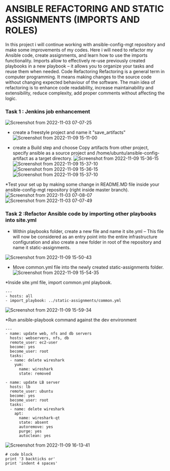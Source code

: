 # ANSIBLE REFACTORING AND STATIC ASSIGNMENTS (IMPORTS AND ROLES)
In this project i will continue working with ansible-config-mgt repository and make some improvements of my codes.
Here i will need to refactor my Ansible code, create assignments, and learn how to use the imports functionality. 
Imports allow to effectively re-use previously created playbooks in a new playbook – it allows you to organize your tasks and reuse them when needed.
Code Refactoring
Refactoring is a general term in computer programming. It means making changes to the source code without changing expected behaviour of the software. The main idea of refactoring is to enhance code readability, increase maintainability and extensibility, reduce complexity, add proper comments without affecting the logic.

### Task 1 : Jenkins job enhancement
![Screenshot from 2022-11-03 07-07-25](https://user-images.githubusercontent.com/110517150/199657099-c91db4b6-6f94-4563-9136-d17b2ac7e28b.png)


* create a freestyle project and name it "save_artifacts"
![Screenshot from 2022-11-09 15-11-00](https://user-images.githubusercontent.com/110517150/200857166-7b39e80b-35ad-4eb1-857d-b5ecdc595a80.png)

* create a Build step and choose Copy artifacts from other project, specify ansible as a source project and /home/ubuntu/ansible-config-artifact as a target directory.
![Screenshot from 2022-11-09 15-36-15](https://user-images.githubusercontent.com/110517150/200858875-9dfcf5b3-49f1-483a-a900-509b0adf6290.png)
![Screenshot from 2022-11-09 15-37-10](https://user-images.githubusercontent.com/110517150/200858911-f5c7a5f0-04a0-41de-927f-b778b864454d.png)
![Screenshot from 2022-11-09 15-36-15](https://user-images.githubusercontent.com/110517150/200858935-7b26bef5-a365-472d-9e9f-228359725834.png)
![Screenshot from 2022-11-09 15-37-10](https://user-images.githubusercontent.com/110517150/200858953-a19753f9-1ecc-4767-bf05-06ee3e407484.png)

*Test your set up by making some change in README.MD file inside your ansible-config-mgt repository (right inside master branch).
![Screenshot from 2022-11-03 07-08-07](https://user-images.githubusercontent.com/110517150/199657123-0265f53f-fc02-4a9a-97dd-a64eae491e08.png)
![Screenshot from 2022-11-03 07-07-49](https://user-images.githubusercontent.com/110517150/199658471-a0923dae-d4eb-4252-9642-042de2096f4c.png)

### Task 2 :Refactor Ansible code by importing other playbooks into site.yml
* Within playbooks folder, create a new file and name it site.yml – This file will now be considered as an entry point into the entire infrastructure configuration and also create a new folder in root of the repository and name it static-assignments.

![Screenshot from 2022-11-09 15-50-43](https://user-images.githubusercontent.com/110517150/200862185-523c6291-f707-4f72-b3e5-1f55e3714249.png)
* Move common.yml file into the newly created static-assignments folder.
![Screenshot from 2022-11-09 15-54-35](https://user-images.githubusercontent.com/110517150/200863329-a79922cb-6209-4546-8eaf-ac2442fabed4.png)

*Inside site.yml file, import common.yml playbook.
```
---
- hosts: all
- import_playbook: ../static-assignments/common.yml
```
![Screenshot from 2022-11-09 15-59-34](https://user-images.githubusercontent.com/110517150/200864584-d086b4e5-94d2-4657-8ec1-a084c33dc90a.png)

*Run ansible-playbook command against the dev environment

```
---
- name: update web, nfs and db servers
  hosts: webservers, nfs, db
  remote_user: ec2-user
  become: yes
  become_user: root
  tasks:
  - name: delete wireshark
    yum:
      name: wireshark
      state: removed

- name: update LB server
  hosts: lb
  remote_user: ubuntu
  become: yes
  become_user: root
  tasks:
  - name: delete wireshark
    apt:
      name: wireshark-qt
      state: absent
      autoremove: yes
      purge: yes
      autoclean: yes
```
![Screenshot from 2022-11-09 16-13-41](https://user-images.githubusercontent.com/110517150/200867948-cb65c1db-3bdf-4d21-8f63-fa525d91b20b.png)


```
# code block
print '3 backticks or'
print 'indent 4 spaces'
```

